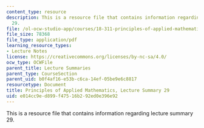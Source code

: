 ```yaml
---
content_type: resource
description: This is a resource file that contains information regarding lecture summary
  29.
file: /ol-ocw-studio-app/courses/18-311-principles-of-applied-mathematics-spring-2014/e014cc9ed899f47516b292ed0e396e92_MIT18_311S14_Lecture29.pdf
file_size: 78368
file_type: application/pdf
learning_resource_types:
- Lecture Notes
license: https://creativecommons.org/licenses/by-nc-sa/4.0/
ocw_type: OCWFile
parent_title: Lecture Summaries
parent_type: CourseSection
parent_uid: b0f4af16-e53b-c6ca-14ef-05be9e6c8817
resourcetype: Document
title: Principles of Applied Mathematics, Lecture Summary 29
uid: e014cc9e-d899-f475-16b2-92ed0e396e92
---
```

This is a resource file that contains information regarding lecture summary 29.